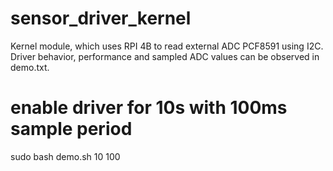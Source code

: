 # sensor_driver_kernel
Kernel module, which uses RPI 4B to read external ADC PCF8591 using I2C. Driver behavior, performance and sampled ADC values can be observed in demo.txt.

# enable driver for 10s with 100ms sample period
sudo bash demo.sh 10 100

